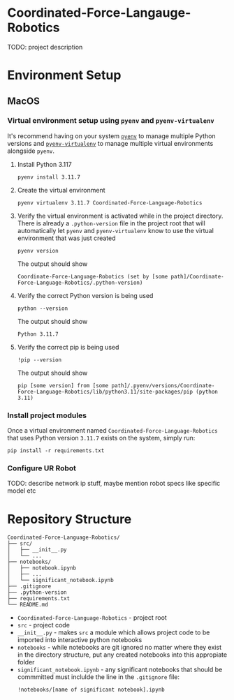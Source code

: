 # Coordinated-Force-Langauge-Robotics

TODO: project description

# Environment Setup

## MacOS

### Virtual environment setup using `pyenv` and `pyenv-virtualenv`
It's recommend having on your system [`pyenv`](https://github.com/pyenv/pyenv) to manage multiple Python versions and [`pyenv-virtualenv`](https://github.com/pyenv/pyenv-virtualenv) to manage multiple virtual environments alongside `pyenv`.
1. Install Python 3.117

    ```
    pyenv install 3.11.7
    ```
2. Create the virtual environment

    ```
    pyenv virtualenv 3.11.7 Coordinated-Force-Language-Robotics
    ```
3. Verify the virtual environment is activated while in the project directory. There is already a `.python-version` file in the project root that will automatically let `pyenv` and `pyenv-virtualenv` know to use the virtual environment that was just created
    ```
    pyenv version
    ```
    The output should show
    ```
    Coordinate-Force-Language-Robotics (set by [some path]/Coordinate-Force-Language-Robotics/.python-version)
    ```
4. Verify the correct Python version is being used

    ```
    python --version
    ```
    The output should show
    ```
    Python 3.11.7
    ```
5. Verify the correct pip is being used

    ```
    !pip --version
    ```
    The output should show
    ```
    pip [some version] from [some path]/.pyenv/versions/Coordinate-Force-Language-Robotics/lib/python3.11/site-packages/pip (python 3.11)
    ```
### Install project modules
Once a virtual environment named `Coordinated-Force-Language-Robotics` that uses Python version `3.11.7` exists on the system, simply run:
```
pip install -r requirements.txt
```
### Configure UR Robot

TODO: describe network ip stuff, maybe mention robot specs like specific model etc

# Repository Structure
```
Coordinated-Force-Language-Robotics/
├── src/
│   ├── __init__.py
│   └── ...
├── notebooks/
│   ├── notebook.ipynb
│   ├── ...
│   └── significant_notebook.ipynb
├── .gitignore
├── .python-version
├── requirements.txt
└── README.md
```

- `Coordinated-Force-Language-Robotics` - project root
- `src` - project code
- `__init__.py` - makes `src` a module which allows project code to be imported into interactive python notebooks
- `notebooks` - while notebooks are git ignored no matter where they exist in the directory structure, put any created notebooks into this appropiate folder
- `significant_notebook.ipynb` - any significant notebooks that should be commmitted must inclulde the line in the `.gitignore` file:
    ```
    !notebooks/[name of significant notebook].ipynb
    ```